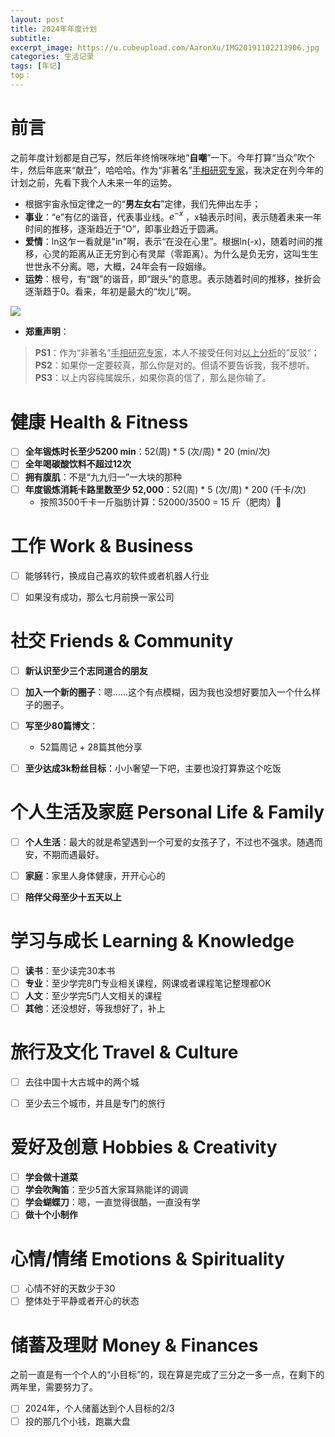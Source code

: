 ```yaml
---
layout: post
title: 2024年年度计划
subtitle: 
excerpt_image: https://u.cubeupload.com/AaronXu/IMG20191102213906.jpg
categories: 生活记录
tags: [年记]
top：
---
```




# 前言

之前年度计划都是自己写，然后年终悄咪咪地“**自嘲**”一下。今年打算“当众”吹个牛，然后年底来“献丑”，哈哈哈。作为“非著名”<u>手相研究专家</u>，我决定在列今年的计划之前，先看下我个人未来一年的运势。
- 根据宇宙永恒定律之一的“**男左女右**”定律，我们先伸出左手；  
- **事业**：“e”有亿的谐音，代表事业线。$e^{-x}$ ，x轴表示时间，表示随着未来一年时间的推移，逐渐趋近于“O”，即事业趋近于圆满。  
- **爱情**：ln这乍一看就是"in"啊，表示“在没在心里”。根据ln(-x)，随着时间的推移，心灵的距离从正无穷到心有灵犀（零距离）。为什么是负无穷，这叫生生世世永不分离。嗯，大概，24年会有一段姻缘。  
- **运势**：根号，有“跟”的谐音，即“跟头”的意思。表示随着时间的推移，挫折会逐渐趋于0。看来，年初是最大的“坎儿”啊。    

![](https://u.cubeupload.com/AaronXu/IMG20191102213906.jpg)

- **郑重声明**：
> **PS1**：作为“非著名”<u>手相研究专家</u>，本人不接受任何对<u>以上分析</u>的”反驳“；
> **PS2**：如果你一定要较真，那么你是对的。但请不要告诉我，我不想听。
> **PS3**：以上内容纯属娱乐，如果你真的信了，那么是你输了。

# 健康 Health & Fitness  
- [ ] **全年锻炼时长至少5200 min**：52(周) \* 5 (次/周) \* 20 (min/次)  
- [ ] **全年喝碳酸饮料不超过12次**  
- [ ] **拥有腹肌**：不是“九九归一”一大块的那种
- [ ] **年度锻炼消耗卡路里数至少 52,000**：52(周) \* 5 (次/周) \* 200 (千卡/次) 
	- 按照3500千卡一斤脂肪计算：52000/3500 = 15 斤（肥肉）🤪

# 工作 Work & Business  
- [ ] 能够转行，换成自己喜欢的软件或者机器人行业
- [ ] 如果没有成功，那么七月前换一家公司


# 社交 Friends & Community
- [ ] **新认识至少三个志同道合的朋友**
- [ ] **加入一个新的圈子**：嗯......这个有点模糊，因为我也没想好要加入一个什么样子的圈子。
- [ ] **写至少80篇博文**：
	- 52篇周记 + 28篇其他分享  
- [ ] **至少达成3k粉丝目标**：小小奢望一下吧，主要也没打算靠这个吃饭  


# 个人生活及家庭 Personal Life & Family
- [ ] **个人生活**：最大的就是希望遇到一个可爱的女孩子了，不过也不强求。随遇而安，不期而遇最好。
- [ ] **家庭**：家里人身体健康，开开心心的
- [ ] **陪伴父母至少十五天以上**  


# 学习与成长 Learning & Knowledge
- [ ] **读书**：至少读完30本书
- [ ] **专业**：至少学完8门专业相关课程，网课或者课程笔记整理都OK
- [ ] **人文**：至少学完5门人文相关的课程
- [ ] **其他**：还没想好，等我想好了，补上

# 旅行及文化 Travel & Culture
- [ ] 去往中国十大古城中的两个城
- [ ] 至少去三个城市，并且是专门的旅行


# 爱好及创意 Hobbies & Creativity
- [ ] **学会做十道菜**
- [ ] **学会吹陶笛**：至少5首大家耳熟能详的调调
- [ ] **学会蝴蝶刀**：嗯，一直觉得很酷，一直没有学
- [ ] **做十个小制作**

# 心情/情绪 Emotions & Spirituality

- [ ] 心情不好的天数少于30
- [ ] 整体处于平静或者开心的状态

# 储蓄及理财 Money & Finances

之前一直是有一个个人的“小目标”的，现在算是完成了三分之一多一点，在剩下的两年里，需要努力了。
 - [ ] 2024年，个人储蓄达到个人目标的2/3
 - [ ] 投的那几个小钱，跑赢大盘